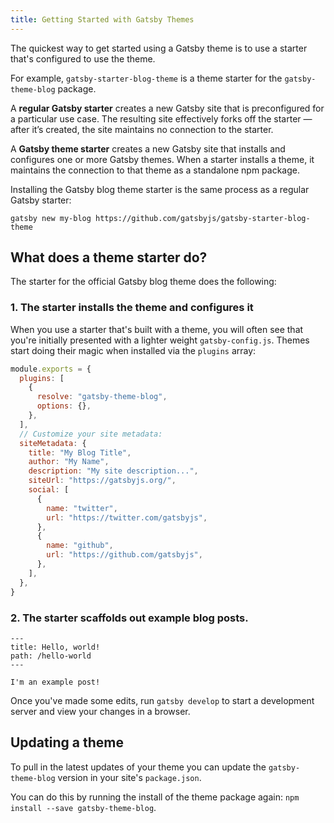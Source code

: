 ```yaml
---
title: Getting Started with Gatsby Themes
---
```


The quickest way to get started using a Gatsby theme is to use a starter that's configured to use the theme.

For example, `gatsby-starter-blog-theme` is a theme starter for the `gatsby-theme-blog` package.

A **regular Gatsby starter** creates a new Gatsby site that is preconfigured for a particular use case. The resulting site effectively forks off the starter — after it’s created, the site maintains no connection to the starter.

A **Gatsby theme starter** creates a new Gatsby site that installs and configures one or more Gatsby themes. When a starter installs a theme, it maintains the connection to that theme as a standalone npm package.

Installing the Gatsby blog theme starter is the same process as a regular Gatsby starter:

```shell
gatsby new my-blog https://github.com/gatsbyjs/gatsby-starter-blog-theme
```

## What does a theme starter do?

The starter for the official Gatsby blog theme does the following:

### 1. The starter installs the theme and configures it

When you use a starter that's built with a theme, you will often see that you're initially presented with a lighter weight `gatsby-config.js`. Themes start doing their magic when installed via the `plugins` array:

```javascript:title=gatsby-config.js
module.exports = {
  plugins: [
    {
      resolve: "gatsby-theme-blog",
      options: {},
    },
  ],
  // Customize your site metadata:
  siteMetadata: {
    title: "My Blog Title",
    author: "My Name",
    description: "My site description...",
    siteUrl: "https://gatsbyjs.org/",
    social: [
      {
        name: "twitter",
        url: "https://twitter.com/gatsbyjs",
      },
      {
        name: "github",
        url: "https://github.com/gatsbyjs",
      },
    ],
  },
}
```

### 2. The starter scaffolds out example blog posts.

```md:title=/content/posts/hello-world.mdx
---
title: Hello, world!
path: /hello-world
---

I'm an example post!
```

Once you've made some edits, run `gatsby develop` to start a development server and view your changes in a browser.

## Updating a theme

To pull in the latest updates of your theme you can update the `gatsby-theme-blog` version in your site's `package.json`.

You can do this by running the install of the theme package again: `npm install --save gatsby-theme-blog`.
